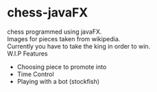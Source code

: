 # chess-javaFX
chess programmed using javaFX. <br>
Images for pieces taken from wikipedia. <br>
Currently you have to take the king in order to win. <br>
W.I.P Features <br>
<ul>
  <li>Choosing piece to promote into</li>
  <li>Time Control</li>
  <li> Playing with a bot (stockfish) </li>
</ul> 

